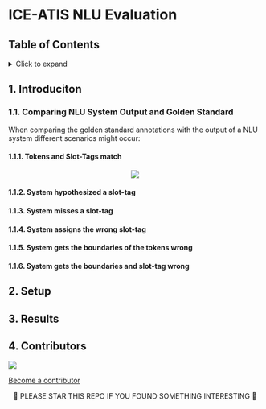 <!-- omit in toc -->
# ICE-ATIS NLU Evaluation

<!-- omit in toc -->
## Table of Contents

<details>
<summary>Click to expand</summary>

- [1. Introduciton](#1-introduciton)
	- [1.1. Comparing NLU System Output and Golden Standard](#11-comparing-nlu-system-output-and-golden-standard)
		- [1.1.1. Tokens and Slot-Tags match](#111-tokens-and-slot-tags-match)
		- [1.1.2. System hypothesized a slot-tag](#112-system-hypothesized-a-slot-tag)
		- [1.1.3. System misses a slot-tag](#113-system-misses-a-slot-tag)
		- [1.1.4. System assigns the wrong slot-tag](#114-system-assigns-the-wrong-slot-tag)
		- [1.1.5. System gets the boundaries of the tokens wrong](#115-system-gets-the-boundaries-of-the-tokens-wrong)
		- [1.1.6. System gets the boundaries and slot-tag wrong](#116-system-gets-the-boundaries-and-slot-tag-wrong)
- [2. Setup](#2-setup)
- [3. Results](#3-results)
- [4. Contributors](#4-contributors)
</details>

## 1. Introduciton

### 1.1. Comparing NLU System Output and Golden Standard
When comparing the golden standard annotations with the output of a NLU system different scenarios might occur:

#### 1.1.1. Tokens and Slot-Tags match

<p align="center">
  <img src="https://user-images.githubusercontent.com/9976294/91733376-f834fd00-eb98-11ea-94cb-73e81cd10cef.png" />
</p>

#### 1.1.2. System hypothesized a slot-tag

#### 1.1.3. System misses a slot-tag

#### 1.1.4. System assigns the wrong slot-tag

#### 1.1.5. System gets the boundaries of the tokens wrong

#### 1.1.6. System gets the boundaries and slot-tag wrong

## 2. Setup

## 3. Results

## 4. Contributors
<a href="https://github.com/egillanton/ice-atis-nlu-evaluation/graphs/contributors">
  <img src="https://contributors-img.web.app/image?repo=egillanton/ice-atis-nlu-evaluation" />
</a>
<!-- Made with [contributors-img](https://contributors-img.web.app). -->

[Become a contributor](CONTRIBUTING.md)

<p align="center">
🌟 PLEASE STAR THIS REPO IF YOU FOUND SOMETHING INTERESTING 🌟
</p>